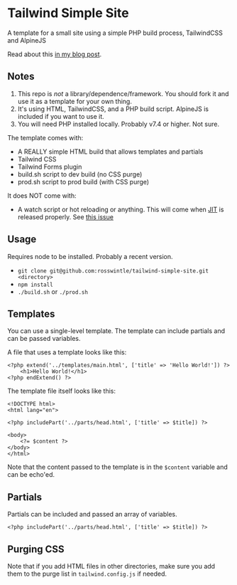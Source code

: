 # Tailwind Simple Site

A template for a small site using a simple PHP build process, TailwindCSS and AlpineJS

Read about this [in my blog post](https://rosswintle.uk/2022/08/why-i-love-and-how-i-make-simple-static-minimal-tech-websites/).

## Notes

1. This repo is *not* a library/dependence/framework. You should fork it and use it as a template for your own thing.
2. It's using HTML, TailwindCSS, and a PHP build script. AlpineJS is included if you want to use it.
3. You will need PHP installed locally. Probably v7.4 or higher. Not sure.

The template comes with:

* A REALLY simple HTML build that allows templates and partials
* Tailwind CSS
* Tailwind Forms plugin
* build.sh script to dev build (no CSS purge)
* prod.sh script to prod build (with CSS purge)

It does NOT come with:

* A watch script or hot reloading or anything. This will come when
[JIT](https://tailwindcss.com/docs/just-in-time-mode) is released properly.
See [this issue](https://github.com/tailwindlabs/tailwindcss/issues/4097)

## Usage

Requires node to be installed. Probably a recent version.

* `git clone git@github.com:rosswintle/tailwind-simple-site.git <directory>`
* `npm install`
* `./build.sh` or `./prod.sh`

## Templates

You can use a single-level template. The template can include partials and can be passed variables.

A file that uses a template looks like this:

```
<?php extend('../templates/main.html', ['title' => 'Hello World!']) ?>
    <h1>Hello World!</h1>
<?php endExtend() ?>
```

The template file itself looks like this:

```
<!DOCTYPE html>
<html lang="en">

<?php includePart('../parts/head.html', ['title' => $title]) ?>

<body>
    <?= $content ?>
</body>
</html>
```

Note that the content passed to the template is in the `$content` variable and can be echo'ed.

## Partials

Partials can be included and passed an array of variables.

```
<?php includePart('../parts/head.html', ['title' => $title]) ?>
```

## Purging CSS

Note that if you add HTML files in other directories, make sure you add them to the purge list in `tailwind.config.js` if needed.
